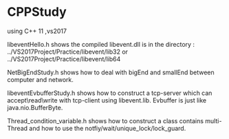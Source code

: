 # CPPStudy
using C++ 11  ,vs2017

libeventHello.h shows the compiled libevent.dll is in the directory : ../VS2017Project/Practice/libevent/lib32 or ../VS2017Project/Practice/libevent/lib64

NetBigEndStudy.h shows how to deal with bigEnd and smallEnd between computer and network.

libeventEvbufferStudy.h shows how to construct a tcp-server which can accept\read\write with tcp-client using libevent.lib. Evbuffer is just like java.nio.BufferByte.

Thread_condition_variable.h shows how to construct a class contains multi-Thread and how to use the notfiy/wait/unique_lock/lock_guard. 

